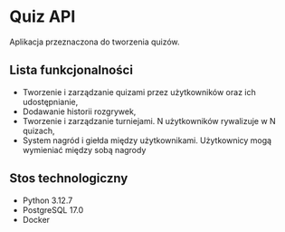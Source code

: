 # Quiz API

Aplikacja przeznaczona do tworzenia quizów.

## Lista funkcjonalności
- Tworzenie i zarządzanie quizami przez użytkowników oraz ich udostępnianie,
- Dodawanie historii rozgrywek,
- Tworzenie i zarządzanie turniejami. N użytkowników rywalizuje w N quizach,
- System nagród i giełda między użytkownikami. Użytkownicy mogą wymieniać między sobą nagrody


## Stos technologiczny
- Python 3.12.7
- PostgreSQL 17.0
- Docker
